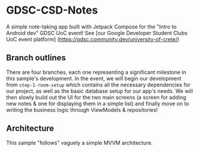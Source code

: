 # GDSC-CSD-Notes
A simple note-taking app built with Jetpack Compose for the "Intro to Android dev" GDSC UoC event! See [our Google Developer Student Clubs UoC event platform] (https://gdsc.community.dev/university-of-crete/)

## Branch outlines
There are four branches, each one representing a significant milestone in this sample's development. In the event, we will begin our development from `step-1-room-setup` which contains all the necessary dependencies for our project, as well as the basic
database setup for our app's needs. We will then slowly build out the UI for the two main screens (a screen for adding new notes & one for displaying them in a simple list) and finally move on to writing the business logic through ViewModels &
repositories!

## Architecture
This sample "follows" vaguely a simple MVVM architecture.
